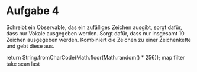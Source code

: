 # Aufgabe 4

Schreibt ein Observable, das ein zufälliges Zeichen ausgibt, sorgt dafür, dass nur Vokale ausgegeben werden. Sorgt dafür, dass nur insgesamt 10 Zeichen ausgegeben werden. Kombiniert die Zeichen zu einer Zeichenkette und gebt diese aus.

return String.fromCharCode(Math.floor(Math.random() \* 256));
map
filter
take
scan
last
